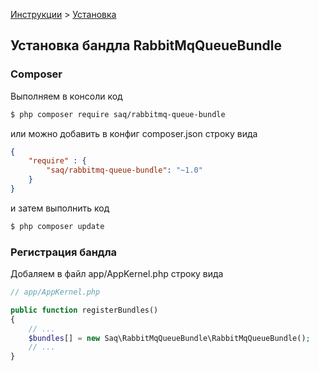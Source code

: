 [Инструкции](https://saqot.github.io/RabbitMqQueueBundle/) >
[Установка](index.md)


## Установка бандла RabbitMqQueueBundle

### Composer
Выполняем в консоли код
```bash
$ php composer require saq/rabbitmq-queue-bundle
```
или можно добавить в конфиг composer.json строку вида
```json
{
    "require" : {
        "saq/rabbitmq-queue-bundle": "~1.0"
    }
}
```
и затем выполнить код 
```bash
$ php composer update
```

### Регистрация бандла
Добаляем в файл app/AppKernel.php строку вида

```php
// app/AppKernel.php

public function registerBundles()
{
    // ...
    $bundles[] = new Saq\RabbitMqQueueBundle\RabbitMqQueueBundle();
    // ...
}
```

